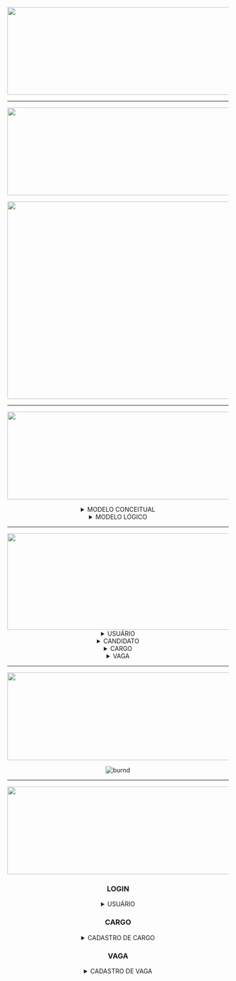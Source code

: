 [//]: # (CAPA 2° SPRINT)

<div align="center">

<img src = "https://user-images.githubusercontent.com/101594950/194688639-adbdce0c-e1ea-4860-abd4-b50f0a7f5de8.png" width="800" height="200" /> <br>
  
<hr>

[//]: # (CAPA BACKLOG DA SPRINT)

<img src = "https://user-images.githubusercontent.com/101594950/190470772-8df0141f-2bc7-4aa0-a361-7d501a8c4cb9.png" width="800" height="200" /> <br>


<img src = "https://user-images.githubusercontent.com/101594950/194714542-564633f4-e053-4c89-88ad-2fc6b50d7155.jpeg" width="1000" height="450" /> <br>

<hr>
 
<img src = "https://user-images.githubusercontent.com/101594950/190927311-c45a9a2e-f842-4808-bd11-3aae2a7377c9.png" width="900" height="200" /> <br>
  
<details>
  
<summary> MODELO CONCEITUAL </summary>
  
<br>
  
![modelagemFinal](https://user-images.githubusercontent.com/101594950/194715022-a4b6c7ea-5488-4289-8508-291294453158.jpeg)
  
</summary>
  
</details>

<details> 
  <summary> MODELO LÓGICO </summary>
  
  ![ModeloLogico2 jpg](https://user-images.githubusercontent.com/101594950/194786325-a649b49f-f9a5-4d65-b561-824df828d2ba.png)

  </summary>
</details>
  
<hr>

<img src = "https://user-images.githubusercontent.com/101594950/190471142-ead516a1-da58-4a01-879a-eb710026ce4f.png" width="800" height="220" />

<details>  
  
  <summary> USUÁRIO </summary>
  
  ![WhatsApp Image 2022-10-08 at 12 28 31 (2)](https://user-images.githubusercontent.com/101594950/194790944-00c81e3a-9166-4a35-8c53-f4e23ff5c501.jpeg)
  
</details>

<details> <summary> CANDIDATO </summary> 
  
  ### FORMAÇÃO ACADÊMICA
  
  ![WhatsApp Image 2022-10-08 at 12 28 31](https://user-images.githubusercontent.com/101594950/194790576-ed1717e9-ea37-4a8b-bad6-15263ffc5707.jpeg)
  
  ### FINALIZAÇÃO
  
  ![WhatsApp Image 2022-10-08 at 12 28 31 (1)](https://user-images.githubusercontent.com/101594950/194790646-52a133e0-b881-417c-b4c9-c0e820d95bbb.jpeg)
  
 </summary>

</details>
 
 <details> <summary> CARGO </summary> 
  
  ### CADASTRO DO CARGO
  
  ![WhatsApp Image 2022-10-08 at 12 28 32](https://user-images.githubusercontent.com/101594950/194791036-b727be83-afce-4ca4-b270-61ff294d47fc.jpeg)
  
  ### CONFIRMAÇÃO DE CADASTRO
  
  ![cargo2](https://user-images.githubusercontent.com/101594950/194789388-5e3738a7-0164-4887-bc39-9da619fdf3a5.png)

  </summary>
  
  </details>
 
 <details>

 <summary> VAGA </summary><br>
  
 ## CADASTRO DE VAGA <br> 
  
 <div align="center">
 
![WhatsApp Image 2022-10-08 at 12 28 31 (3)](https://user-images.githubusercontent.com/101594950/194791078-327fb363-f568-4c1e-907c-da56b2d790f7.jpeg)

 </div>
  
 ## Finalizado <br>
  
 <div align="center">
 
  ![WhatsApp Image 2022-10-08 at 12 28 31 (4)](https://user-images.githubusercontent.com/101594950/194791188-72e1c561-7959-4716-b6f8-49b5a07781da.jpeg)

 </details>
   
  <hr>
  <div align="center">
   
  <img src = "https://user-images.githubusercontent.com/101594950/190472217-16afc4a5-bbf4-4073-a0ae-4d122b896dfc.png" width="800" height="200" /> <br>
 
![burnd](https://user-images.githubusercontent.com/101594950/194786519-a3758f70-7764-424d-b288-c1f2d1f24c06.png)

  <hr>

  <img src = "https://user-images.githubusercontent.com/101594950/190481974-a6584ad8-9cd7-447b-8678-9ce2fa191fa9.png" width="800" height="200" /> <br>
    
### LOGIN 
<details>  
  
  <summary> USUÁRIO </summary>
  
  ![Login](https://user-images.githubusercontent.com/101594950/194787397-bd2f8c5f-7e80-433b-88bb-7fb607a07761.gif)
  
</details>
  
### CARGO

<details> <summary> CADASTRO DE CARGO </summary> 
  
  ![Cargo](https://user-images.githubusercontent.com/101594950/194787693-18f65430-055a-4a1d-99e3-e40fe8e865b4.gif)
 
  </summary> </details>
 
</div>

### VAGA

<details>
<summary> CADASTRO DE VAGA </summary>
  
  ![Vaga](https://user-images.githubusercontent.com/101594950/194788222-03672f43-10db-4557-84c5-ae6ab25b50e9.gif)

  </summary>
</details>
